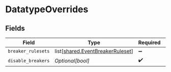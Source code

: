 # DatatypeOverrides


## Fields

| Field                                                                              | Type                                                                               | Required                                                                           | Description                                                                        |
| ---------------------------------------------------------------------------------- | ---------------------------------------------------------------------------------- | ---------------------------------------------------------------------------------- | ---------------------------------------------------------------------------------- |
| `breaker_rulesets`                                                                 | list[[shared.EventBreakerRuleset](undefined/models/shared/eventbreakerruleset.md)] | :heavy_minus_sign:                                                                 | N/A                                                                                |
| `disable_breakers`                                                                 | *Optional[bool]*                                                                   | :heavy_check_mark:                                                                 | N/A                                                                                |